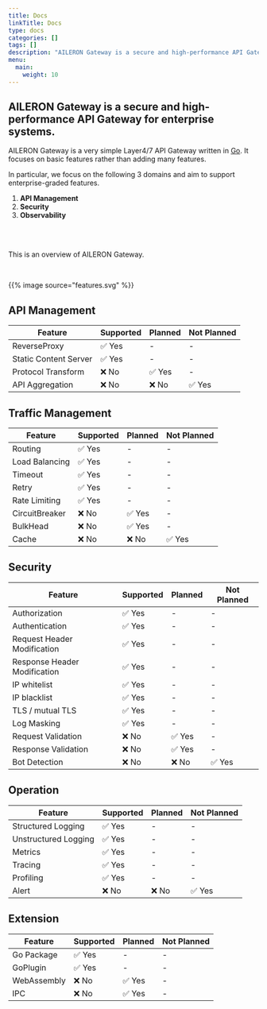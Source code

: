 ```yaml
---
title: Docs
linkTitle: Docs
type: docs
categories: []
tags: []
description: "AILERON Gateway is a secure and high-performance API Gateway for enterprise systems."
menu:
  main:
    weight: 10
---
```


<h2>AILERON Gateway is a secure and high-performance API Gateway for enterprise systems.</h2>

AILERON Gateway is a very simple Layer4/7 API Gateway written in [Go](https://go.dev/).
It focuses on basic features rather than adding many features.

In particular, we focus on the following 3 domains and aim to support enterprise-graded features.

1. **API Management**
2. **Security**
3. **Observability**

</br>
</br>

This is an overview of AILERON Gateway.

</br>

{{% image source="features.svg" %}}

## API Management

| Feature               | Supported | Planned | Not Planned |
| --------------------- | --------- | ------- | ----------- |
| ReverseProxy          | ✅ Yes    | -       | -           |
| Static Content Server | ✅ Yes    | -       | -           |
| Protocol Transform    | ❌ No     | ✅ Yes  | -           |
| API Aggregation       | ❌ No     | ❌ No   | ✅ Yes      |

## Traffic Management

| Feature        | Supported | Planned | Not Planned |
| -------------- | --------- | ------- | ----------- |
| Routing        | ✅ Yes    | -       | -           |
| Load Balancing | ✅ Yes    | -       | -           |
| Timeout        | ✅ Yes    | -       | -           |
| Retry          | ✅ Yes    | -       | -           |
| Rate Limiting  | ✅ Yes    | -       | -           |
| CircuitBreaker | ❌ No     | ✅ Yes  | -           |
| BulkHead       | ❌ No     | ✅ Yes  | -           |
| Cache          | ❌ No     | ❌ No   | ✅ Yes     |

## Security

| Feature                      | Supported | Planned | Not Planned |
| ---------------------------- | --------- | ------- | ----------- |
| Authorization                | ✅ Yes    | -       | -           |
| Authentication               | ✅ Yes    | -       | -           |
| Request Header Modification  | ✅ Yes    | -       | -           |
| Response Header Modification | ✅ Yes    | -       | -           |
| IP whitelist                 | ✅ Yes    | -       | -           |
| IP blacklist                 | ✅ Yes    | -       | -           |
| TLS / mutual TLS             | ✅ Yes    | -       | -           |
| Log Masking                  | ✅ Yes    | -       | -           |
| Request Validation           | ❌ No     | ✅ Yes  | -           |
| Response Validation          | ❌ No     | ✅ Yes  | -           |
| Bot Detection                | ❌ No     | ❌ No   | ✅ Yes      |

## Operation

| Feature              | Supported | Planned | Not Planned |
| -------------------- | --------- | ------- | ----------- |
| Structured Logging   | ✅ Yes    | -       | -           |
| Unstructured Logging | ✅ Yes    | -       | -           |
| Metrics              | ✅ Yes    | -       | -           |
| Tracing              | ✅ Yes    | -       | -           |
| Profiling            | ✅ Yes    | -       | -           |
| Alert                | ❌ No     | ❌ No   | ✅ Yes     |

## Extension

| Feature     | Supported | Planned | Not Planned |
| ----------- | --------- | ------- | ----------- |
| Go Package  | ✅ Yes    | -       | -           |
| GoPlugin    | ✅ Yes    | -       | -           |
| WebAssembly | ❌ No     | ✅ Yes | -           |
| IPC         | ❌ No     | ✅ Yes | -           |

